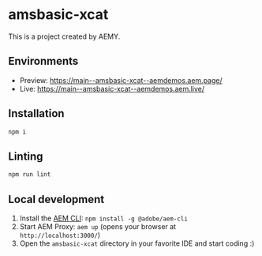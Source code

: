 # amsbasic-xcat

This is a project created by AEMY.

## Environments

- Preview: https://main--amsbasic-xcat--aemdemos.aem.page/
- Live: https://main--amsbasic-xcat--aemdemos.aem.live/

## Installation

```sh
npm i
```

## Linting

```sh
npm run lint
```

## Local development

1. Install the [AEM CLI](https://github.com/adobe/helix-cli): `npm install -g @adobe/aem-cli`
1. Start AEM Proxy: `aem up` (opens your browser at `http://localhost:3000/`)
1. Open the `amsbasic-xcat` directory in your favorite IDE and start coding :)